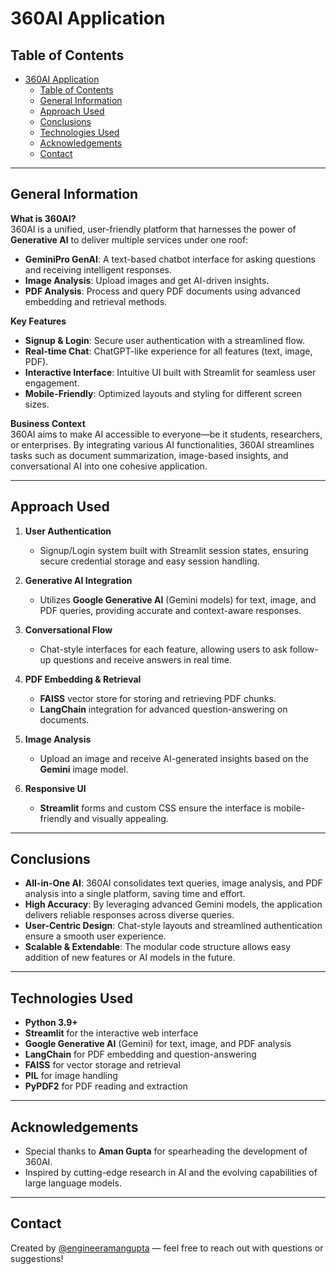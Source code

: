 # 360AI Application

## Table of Contents
- [360AI Application](#360ai-application)
  - [Table of Contents](#table-of-contents)
  - [General Information](#general-information)
  - [Approach Used](#approach-used)
  - [Conclusions](#conclusions)
  - [Technologies Used](#technologies-used)
  - [Acknowledgements](#acknowledgements)
  - [Contact](#contact)

---

## General Information
**What is 360AI?**  
360AI is a unified, user-friendly platform that harnesses the power of **Generative AI** to deliver multiple services under one roof:
- **GeminiPro GenAI**: A text-based chatbot interface for asking questions and receiving intelligent responses.  
- **Image Analysis**: Upload images and get AI-driven insights.  
- **PDF Analysis**: Process and query PDF documents using advanced embedding and retrieval methods.  

**Key Features**  
- **Signup & Login**: Secure user authentication with a streamlined flow.  
- **Real-time Chat**: ChatGPT-like experience for all features (text, image, PDF).  
- **Interactive Interface**: Intuitive UI built with Streamlit for seamless user engagement.  
- **Mobile-Friendly**: Optimized layouts and styling for different screen sizes.  

**Business Context**  
360AI aims to make AI accessible to everyone—be it students, researchers, or enterprises. By integrating various AI functionalities, 360AI streamlines tasks such as document summarization, image-based insights, and conversational AI into one cohesive application.

---

## Approach Used
1. **User Authentication**  
   - Signup/Login system built with Streamlit session states, ensuring secure credential storage and easy session handling.

2. **Generative AI Integration**  
   - Utilizes **Google Generative AI** (Gemini models) for text, image, and PDF queries, providing accurate and context-aware responses.

3. **Conversational Flow**  
   - Chat-style interfaces for each feature, allowing users to ask follow-up questions and receive answers in real time.

4. **PDF Embedding & Retrieval**  
   - **FAISS** vector store for storing and retrieving PDF chunks.  
   - **LangChain** integration for advanced question-answering on documents.

5. **Image Analysis**  
   - Upload an image and receive AI-generated insights based on the **Gemini** image model.

6. **Responsive UI**  
   - **Streamlit** forms and custom CSS ensure the interface is mobile-friendly and visually appealing.

---

## Conclusions
- **All-in-One AI**: 360AI consolidates text queries, image analysis, and PDF analysis into a single platform, saving time and effort.  
- **High Accuracy**: By leveraging advanced Gemini models, the application delivers reliable responses across diverse queries.  
- **User-Centric Design**: Chat-style layouts and streamlined authentication ensure a smooth user experience.  
- **Scalable & Extendable**: The modular code structure allows easy addition of new features or AI models in the future.

---

## Technologies Used
- **Python 3.9+**  
- **Streamlit** for the interactive web interface  
- **Google Generative AI** (Gemini) for text, image, and PDF analysis  
- **LangChain** for PDF embedding and question-answering  
- **FAISS** for vector storage and retrieval  
- **PIL** for image handling  
- **PyPDF2** for PDF reading and extraction  

---

## Acknowledgements
- Special thanks to **Aman Gupta** for spearheading the development of 360AI.  
- Inspired by cutting-edge research in AI and the evolving capabilities of large language models.

---

## Contact
Created by [@engineeramangupta](https://github.com/engineeramangupta) — feel free to reach out with questions or suggestions!
